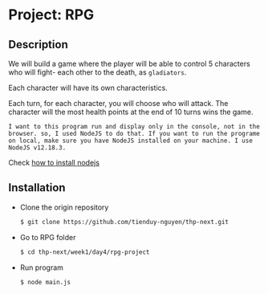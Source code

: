 # Project: RPG

## Description

We will build a game where the player will be able to control 5 characters who will fight- each other to the death, as `gladiators`.

Each character will have its own characteristics.

Each turn, for each character, you will choose who will attack. The character will the most health points at the end of 10 turns wins the game.

```
I want to this program run and display only in the console, not in the browser. so, I used NodeJS to do that. If you want to run the programe on local, make sure you have NodeJS installed on your machine. I use NodeJS v12.18.3.
```
Check [how to install nodejs](https://nodejs.org/en/download/package-manager/)

  
## Installation

- Clone the origin repository
  ```bash
  $ git clone https://github.com/tienduy-nguyen/thp-next.git
  ```
- Go to RPG folder
  ```bash
  $ cd thp-next/week1/day4/rpg-project
  ```
- Run program
  ```bash
  $ node main.js
  ```